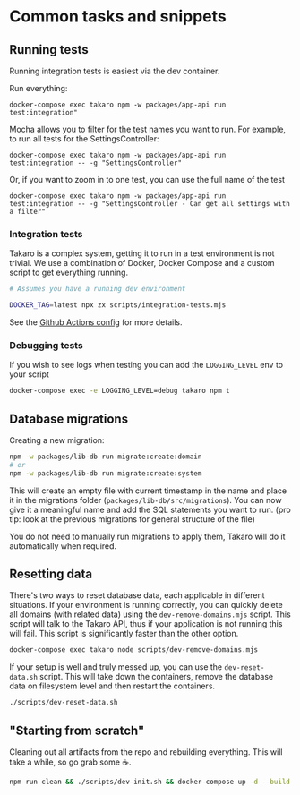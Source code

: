 # Common tasks and snippets

## Running tests

Running integration tests is easiest via the dev container.

Run everything:

```
docker-compose exec takaro npm -w packages/app-api run test:integration"
```

Mocha allows you to filter for the test names you want to run. For example, to run all tests for the SettingsController:

```
docker-compose exec takaro npm -w packages/app-api run test:integration -- -g "SettingsController"
```

Or, if you want to zoom in to one test, you can use the full name of the test

```
docker-compose exec takaro npm -w packages/app-api run test:integration -- -g "SettingsController - Can get all settings with a filter"
```

### Integration tests

Takaro is a complex system, getting it to run in a test environment is not trivial. We use a combination of Docker, Docker Compose and a custom script to get everything running.

```sh
# Assumes you have a running dev environment

DOCKER_TAG=latest npx zx scripts/integration-tests.mjs
```

See the [Github Actions config](.github/workflows) for more details.

### Debugging tests

If you wish to see logs when testing you can add the `LOGGING_LEVEL` env to your script

```sh
docker-compose exec -e LOGGING_LEVEL=debug takaro npm t
```

## Database migrations

Creating a new migration:

```bash
npm -w packages/lib-db run migrate:create:domain
# or
npm -w packages/lib-db run migrate:create:system
```

This will create an empty file with current timestamp in the name and place it in the migrations folder (`packages/lib-db/src/migrations`). You can now give it a meaningful name and add the SQL statements you want to run. (pro tip: look at the previous migrations for general structure of the file)

You do not need to manually run migrations to apply them, Takaro will do it automatically when required.

## Resetting data

There's two ways to reset database data, each applicable in different situations. If your environment is running correctly, you can quickly delete all domains (with related data) using the `dev-remove-domains.mjs` script. This script will talk to the Takaro API, thus if your application is not running this will fail. This script is significantly faster than the other option.

```bash
docker-compose exec takaro node scripts/dev-remove-domains.mjs
```

If your setup is well and truly messed up, you can use the `dev-reset-data.sh` script. This will take down the containers, remove the database data on filesystem level and then restart the containers.

```bash
./scripts/dev-reset-data.sh
```

## "Starting from scratch"

Cleaning out all artifacts from the repo and rebuilding everything. This will take a while, so go grab some ☕️.

```bash
npm run clean && ./scripts/dev-init.sh && docker-compose up -d --build
```

